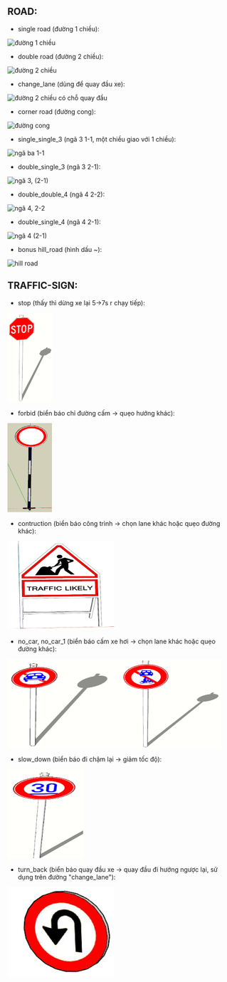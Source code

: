 ROAD:
----

- single road (đường 1 chiều):

![đường 1 chiều](https://3dwarehouse.sketchup.com/warehouse/v1.0/publiccontent/86cc6185-41ac-4a8d-9b7f-eef2f0b46ab3)

- double road (đường 2 chiều):

![đường 2 chiều](https://3dwarehouse.sketchup.com/warehouse/v1.0/publiccontent/60d042d3-c5af-43e8-9ab5-3e7d17fdc5d9)

- change_lane (dùng để quay đầu xe):

![đường 2 chiều có chỗ quay đầu](https://3dwarehouse.sketchup.com/warehouse/v1.0/publiccontent/b340048e-f8c8-4799-9df3-d12da9d10795)

- corner road (đường cong):

![đường cong](https://3dwarehouse.sketchup.com/warehouse/v1.0/publiccontent/79bea779-c695-46db-843a-636003f986d2)

- single_single_3 (ngã 3 1-1, một chiều giao với 1 chiều):

![ngã ba 1-1](https://3dwarehouse.sketchup.com/warehouse/v1.0/publiccontent/cd465168-1170-4796-a54b-94035d964812)

- double_single_3 (ngã 3 2-1):

![ngã 3, (2-1)](https://3dwarehouse.sketchup.com/warehouse/v1.0/publiccontent/a91195bf-ff20-46b6-ab5b-c8a146828b68)

- double_double_4 (ngã 4 2-2):

![ngã 4, 2-2](https://3dwarehouse.sketchup.com/warehouse/v1.0/publiccontent/7d6f9978-ed3b-44a5-b742-e30011dcc72c)

- double_single_4 (ngã 4 2-1):

![ngã 4 (2-1)](https://3dwarehouse.sketchup.com/warehouse/v1.0/publiccontent/e4cbb472-fe2c-47a0-b20d-fe5add619228)

- bonus hill_road (hình dấu ~):

![hill road](https://3dwarehouse.sketchup.com/warehouse/v1.0/publiccontent/c286aa63-e0d4-433a-9eb2-8fe9ce6881a2)

TRAFFIC-SIGN:
------------

- stop (thấy thì dừng xe lại 5->7s r chạy tiếp):
<img src="./Ah_dont_download_this/stop.png" width="100" height="200"/>

- forbid (biển báo chỉ đường cấm -> quẹo hướng khác):
<img src="./Ah_dont_download_this/forbid.png" width="100" height="200"/>

- contruction (biển báo công trình -> chọn lane khác hoặc quẹo đường khác):
<img src="./Ah_dont_download_this/contruction.png" width="240" height="200"/>

- no_car, no_car_1 (biển báo cấm xe hơi -> chọn lane khác hoặc quẹo đường khác):

<img src="./Ah_dont_download_this/no_car.png" width="240" height="200"/><img src="./Ah_dont_download_this/no_car_1.png" width="240" height="200"/>

- slow_down (biển báo đi chậm lại -> giảm tốc độ):
<img src="./Ah_dont_download_this/slow_down.png" width="170" height="200"/>

- turn_back (biển báo quay đầu xe -> quay đầu đi hướng ngược lại, sử dụng trên đường "change_lane"):
<img src="./Ah_dont_download_this/turn_back.png" width="240" height="200"/>

